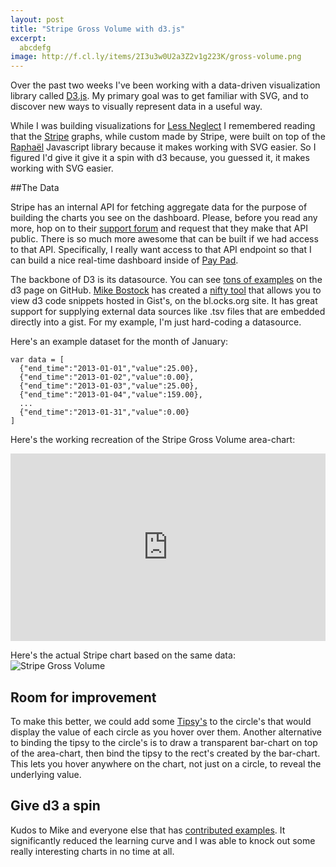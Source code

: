 ```yaml
---
layout: post
title: "Stripe Gross Volume with d3.js"
excerpt:
  abcdefg  
image: http://f.cl.ly/items/2I3u3w0U2a3Z2v1g223K/gross-volume.png
---
```


Over the past two weeks I've been working with a data-driven visualization library called [D3.js](http://d3js.org/). 
My primary goal was to get familiar with SVG, and to discover new ways to visually represent data in a useful way.

While I was building visualizations for [Less Neglect](http://www.lessneglect.com) I remembered reading that the [Stripe](http://www.stripe.com) 
graphs, while custom made by Stripe, were built on top of the [Raphaël](http://raphaeljs.com/) Javascript library because it makes working with SVG easier. 
So I figured I'd give it give it a spin with d3 because, you guessed it, it makes working with SVG easier.

##The Data

Stripe has an internal API for fetching aggregate data for the purpose of building the charts you see on the dashboard. Please, before you read any more, hop on to their [support forum](https://support.stripe.com/) and request that they make that API public. There is so much more awesome that can be built if we had access to that API. Specifically, I really want access to that API endpoint so that I can build a nice real-time dashboard inside of [Pay Pad](http://www.pay-pad.com).

The backbone of D3 is its datasource. You can see [tons of examples](https://github.com/mbostock/d3/wiki/Gallery) on the d3 page on GitHub. [Mike Bostock](http://bost.ocks.org/mike/) has created a [nifty tool](http://bl.ocks.org/) that allows you to view d3 code snippets hosted in Gist's, on the bl.ocks.org site. It has great support for supplying external data sources like .tsv files that are embedded directly into a gist. For my example, I'm just hard-coding a datasource.

Here's an example dataset for the month of January:

    var data = [
      {"end_time":"2013-01-01","value":25.00},
      {"end_time":"2013-01-02","value":0.00},
      {"end_time":"2013-01-03","value":25.00},
      {"end_time":"2013-01-04","value":159.00},
      ...
      {"end_time":"2013-01-31","value":0.00}
    ]

Here's the working recreation of the Stripe Gross Volume area-chart: 

<iframe style="width: 100%; height: 300px" src="http://jsfiddle.net/azcoov/V4qEX/1/embedded/result,js/" allowfullscreen="allowfullscreen" frameborder="0"></iframe>

Here's the actual Stripe chart based on the same data:
![Stripe Gross Volume](http://f.cl.ly/items/3J031R223h3L1r1r2P44/Screen%20Shot%202013-02-14%20at%209.18.27%20PM.png)

## Room for improvement

To make this better, we could add some [Tipsy's](http://onehackoranother.com/projects/jquery/tipsy/) to the circle's that would display the value of each circle as you hover over them. Another alternative to binding the tipsy to the circle's is to draw a transparent bar-chart on top of the area-chart, then bind the tipsy to the rect's created by the bar-chart. This lets you hover anywhere on the chart, not just on a circle, to reveal the underlying value.

## Give d3 a spin

Kudos to Mike and everyone else that has [contributed examples](https://github.com/mbostock/d3/wiki/Gallery). It significantly reduced the learning curve and I was able to knock out some really interesting charts in no time at all.